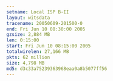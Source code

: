 ```yaml
---
setname: Local ISP B-II
layout: witsdata
tracename: 20050609-201500-0
end: Fri Jun 10 08:30:00 2005
gzsize: 2,884 MB
len: 0:15:00
start: Fri Jun 10 08:15:00 2005
totalwirelen: 27,166 MB
pkts: 62 million
size: 4,798 MB
md5: d3c33a75239363968eaa0a8b5077ff56
---
```

